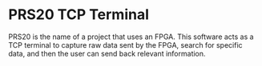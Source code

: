 # PRS20 TCP Terminal
 PRS20 is the name of a project that uses an FPGA. This software acts as a TCP terminal to capture raw data sent by the FPGA, search for specific data, and then the user can send back relevant information.
